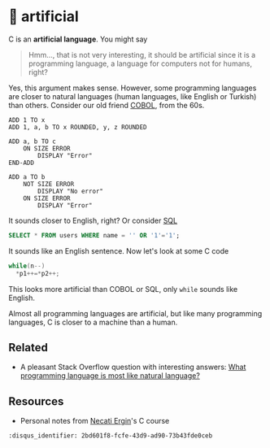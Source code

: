 # 🤖 artificial

C is an **artificial language**. You might say

> Hmm..., that is not very
> interesting, it should be artificial since it is a programming language, a
> language for computers not for humans, right?

Yes, this argument makes sense.
However, some programming languages are closer to natural languages (human
languages, like English or Turkish) than others. Consider our old friend
[COBOL](https://en.wikipedia.org/wiki/COBOL), from the 60s.

```cobol
ADD 1 TO x
ADD 1, a, b TO x ROUNDED, y, z ROUNDED

ADD a, b TO c
    ON SIZE ERROR
        DISPLAY "Error"
END-ADD

ADD a TO b
    NOT SIZE ERROR
        DISPLAY "No error"
    ON SIZE ERROR
        DISPLAY "Error"
```

It sounds closer to English, right? Or consider
[SQL](https://en.wikipedia.org/wiki/SQL)

```sql
SELECT * FROM users WHERE name = '' OR '1'='1';
```

It sounds like an English sentence. Now let's look at some C code

```c
while(n--)
  *p1++=*p2++;
```

This looks more artificial than COBOL or SQL, only `while` sounds like English.

Almost all programming languages are artificial, but like many programming
languages, C is closer to a machine than a human.

## Related

- A pleasant Stack Overflow question with interesting answers: [What programming
  language is most like natural
  language?](https://stackoverflow.com/questions/491971/what-programming-language-is-most-like-natural-language)

## Resources

- Personal notes from [Necati Ergin](https://github.com/necatiergin)'s C course

```{disqus}
:disqus_identifier: 2bd601f8-fcfe-43d9-ad90-73b43fde0ceb
```
